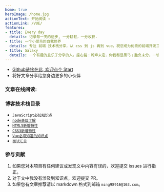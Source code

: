 ```yaml
---
home: true
heroImage: /home.jpg
actionText: 开始阅读 →
actionLink: /VUE/
features:
- title: Every day
  details: 记录每一天的进步, 一分耕耘，一分收获.
- title: 一个小菜鸟的自我修养
  details: 专注 前端 技术栈分享，从 css 到 js 再到 vue，祝您成为优秀的前端开发工程师
- title: Galaxy
  details: 一个有趣的且乐于分享的人。座右铭：乾坤未定，你我都是黑马；胜负未分，一切皆有变数！
---
```


- [Github链接在此, 欢迎点个 Start](https://github.com/ming556/vuepress-starter)
- 将好文章分享给您身边更多的小伙伴

### 文章在线阅读:

### 博客技术栈目录
* [ `JavaScript必知知识点`](/docs/web/js/)
* [ `node基础了解`](/docs/node/)
* [ `HTML5新增特性`](/docs/web/html/)
* [ `CSS3新增特性`](/docs/web/css/)
* [ `Vue必须知道的知识点`](/docs/VUE/)
* [ `面试汇总`](/docs/interview/)

### 参与贡献

1. 如果您对本项目有任何建议或发现文中内容有误的，欢迎提交 issues 进行指正。
2. 对于文中我没有涉及到知识点，欢迎提交 PR。
3. 如果您有文章推荐请以 markdown 格式到邮箱 `ming98916@163.com`。